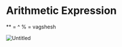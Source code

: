 # Arithmetic Expression

** = ^ 
% = vagshesh

![Untitled](Arithmetic%20Expression%207dcfe4e5880d4a02b78470212fcb037c/Untitled.png)